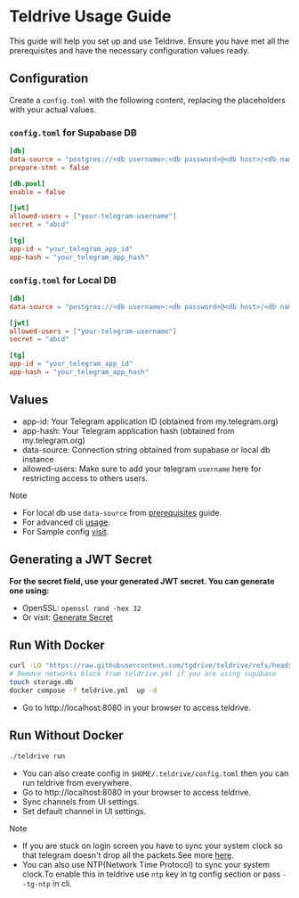 # Teldrive Usage Guide

This guide will help you set up and use Teldrive. Ensure you have met all the prerequisites and have the necessary configuration values ready.

## Configuration

Create a `config.toml` with the following content, replacing the placeholders with your actual values.

### `config.toml` for Supabase DB

```toml
[db]
data-source = "postgres://<db username>:<db password>@<db host>/<db name>"
prepare-stmt = false

[db.pool]
enable = false

[jwt]
allowed-users = ["your-telegram-username"]
secret = "abcd"

[tg]
app-id = "your_telegram_app_id"
app-hash = "your_telegram_app_hash"
```
### `config.toml` for Local DB

```toml
[db]
data-source = "postgres://<db username>:<db password>@<db host>/<db name>"

[jwt]
allowed-users = ["your-telegram-username"]
secret = "abcd"

[tg]
app-id = "your_telegram_app_id"
app-hash = "your_telegram_app_hash"
```

## Values 
- app-id: Your Telegram application ID (obtained from my.telegram.org)
- app-hash: Your Telegram application hash (obtained from my.telegram.org)
- data-source: Connection string obtained from supabase or local db instance
- allowed-users: Make sure to add your telegram `username` here for restricting access to others users.

> [!NOTE]  
>- For local db use `data-source` from [prerequisites](/docs/getting-started/prerequisites#creating-a-local-posgtres-instance-using-docker) guide.
>- For advanced cli [usage](/docs/cli/run.md).
>- For Sample config [visit](https://github.com/tgdrive/teldrive/blob/main/config.sample.toml).

## Generating a JWT Secret
**For the secret field, use your generated JWT secret. You can generate one using:**
- OpenSSL: `openssl rand -hex 32`
- Or visit: [Generate Secret](https://generate-secret.vercel.app/32)

## Run With Docker 
```sh
curl -LO "https://raw.githubusercontent.com/tgdrive/teldrive/refs/heads/main/docker/compose/teldrive.yml"
# Remove networks block from teldrive.yml if you are using supabase
touch storage.db
docker compose -f teldrive.yml  up -d
```
- Go to  http://localhost:8080 in your browser to access teldrive.

## Run Without Docker 

```sh
./teldrive run
```

- You can also create config in `$HOME/.teldrive/config.toml` then you can run teldrive from everywhere.
- Go to  http://localhost:8080 in your browser to access teldrive.
- Sync channels from UI settings.
- Set default channel in UI settings.

> [!NOTE]  
>- If you are stuck on login screen you have to sync your system clock so that telegram doesn't drop all the packets.See more [here](https://core.telegram.org/mtproto#time-synchronization).
>- You can also use NTP(Network Time Protocol) to sync your system clock.To enable this in teldrive use `ntp` key in tg config section or pass `--tg-ntp` in cli.